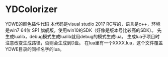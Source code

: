 # YDColorizer
YDWE的颜色插件代码
本代码是visual studio 2017 RC写的，语言是c++，环境是win7 64位 SP1 旗舰版，使用win10的SDK（好像是版本号比较高的SDK）。
先生成lualib，debug模式生成lualib就用debug的模式生成lua。
生成lua子项目时注意改变生成路径，否则会生成到D盘。
在lua里有一个XXXX.lua，这个文件覆盖YDWE目录的同样名字的lua。
